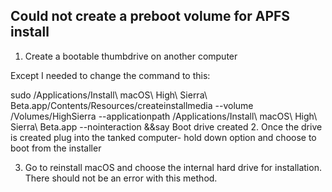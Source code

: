 ## Could not create a preboot volume for APFS install


1. Create a bootable thumbdrive on another computer

Except I needed to change the command to this:

sudo /Applications/Install\ macOS\ High\ Sierra\ Beta.app/Contents/Resources/createinstallmedia --volume /Volumes/HighSierra --applicationpath /Applications/Install\ macOS\ High\ Sierra\ Beta.app --nointeraction &&say Boot drive created
2. Once the drive is created plug into the tanked computer- hold down option and choose to boot from the installer

3. Go to reinstall macOS and choose the internal hard drive for installation. There should not be an error with this method.